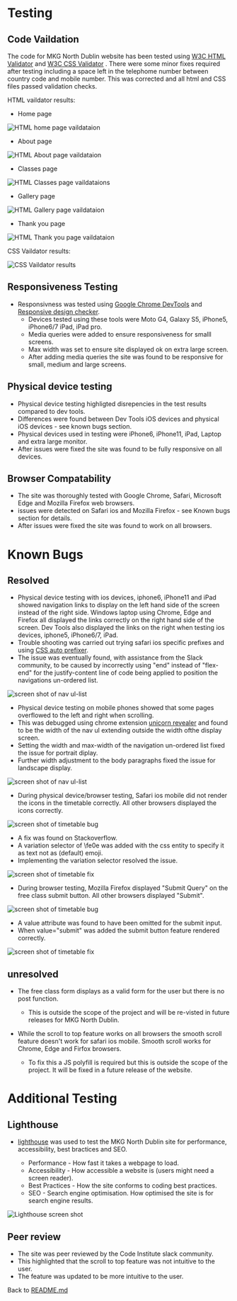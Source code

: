 # Testing

## Code Vaildation
The code for MKG North Dublin website has been tested using [W3C HTML Validator](https://validator.w3.org/) and [W3C CSS Validator](https://jigsaw.w3.org/css-validator/) . There were some minor fixes required after testing including a space left in the telephome number between country code and mobile number. This was corrected and all html and CSS files passed validation checks.

HTML vaildator results:

- Home page 

![HTML home page vaildataion](/docs/readme-images/html-validator.png)

 - About page

 ![HTML About page vaildataion](/docs/readme-images/html-validator.png)

 - Classes page

 ![HTML Classes page vaildataions](/docs/readme-images/html-validator.png)

 - Gallery page

 ![HTML Gallery page vaildataion](/docs/readme-images/html-validator.png)

 - Thank you page

 ![HTML Thank you page vaildataion](/docs/readme-images/html-validator.png)



 CSS Vaildator results:

 ![CSS Vaildator results](/docs/readme-images/css-validator.png)


 ## Responsiveness Testing
- Responsivness was tested using [Google Chrome DevTools](https://developer.chrome.com/docs/devtools/) and [Responsive design checker](https://responsivedesignchecker.com/). 
    - Devices tested using these tools were Moto G4, Galaxy S5, iPhone5, iPhone6/7 iPad, iPad pro.
    - Media queries were added to ensure responsiveness for smalll screens. 
    - Max width was set to ensure site displayed ok on extra large screen.
    - After adding media queries the site was found to be responsive for small, medium and large screens.
    

## Physical device testing
  - Physical device testing highligted disrepencies in the test results compared to dev tools. 
  - Differences were found between Dev Tools iOS devices and physical iOS devices - see known bugs section.
  - Physical devices used in testing were iPhone6, iPhone11, iPad, Laptop and extra large monitor.
  - After issues were fixed the site was found to be fully responsive on all devices.


## Browser Compatability
- The site was thoroughly tested with Google Chrome, Safari, Microsoft Edge and Mozilla Firefox web browsers. 
- issues were detected on Safari ios and Mozilla Firefox - see Known bugs section for details. 
- After issues were fixed the site was found to work on all browsers. 


# Known Bugs

## Resolved
- Physical device testing with ios devices, iphone6, iPhone11 and iPad showed navigation links to display on the left hand side of the screen instead of the right side. Windows laptop using Chrome, Edge and Firefox all displayed the links correctly on the right hand side of the screen. Dev Tools also displayed the links on the right when testing ios devices, iphone5, iPhone6/7, iPad. 
- Trouble shooting was carried out trying safari ios specific prefixes and using [CSS auto prefixer](https://autoprefixer.github.io/). 
- The issue was eventually found, with assistance from the Slack community, to be caused by incorrectly using "end" instead of "flex-end" for the justify-content line of code being applied to position the navigations un-ordered list. 

![screen shot of nav ul-list](docs/readme-images/nav-list.png)

- Physical device testing on mobile phones showed that some pages overflowed to the left and right when scrolling. 
- This was debugged using chrome extension [unicorn revealer](https://chrome.google.com/webstore/detail/unicorn-revealer/lmlkphhdlngaicolpmaakfmhplagoaln?hl=en-GB) and found to be the width of the nav ul extending outside the width ofthe display screen. 
- Setting the width and max-width of the navigation un-ordered list fixed the issue for portrait diplay.
- Further width adjustment to the body paragraphs fixed the issue for landscape display.

![screen shot of nav ul-list](docs/readme-images/nav-list.png)


- During physical device/browser testing, Safari ios mobile did not render the icons in the timetable correctly. All other browsers displayed the icons correctly.

![screen shot of timetable bug](docs/readme-images/timetable-bug-new.png)


- A fix was found on Stackoverflow. 
- A variation selector of \fe0e was added with the css entity to specify it as text not as (default) emoji. 
- Implementing the variation selector resolved the issue.

![screen shot of timetable fix](docs/readme-images/timetable-fix-new.png)


- During browser testing, Mozilla Firefox displayed "Submit Query" on the free class submit button. All other browsers displayed "Submit".


![screen shot of timetable bug](docs/readme-images/firefox-submit-query.png)


- A value attribute was found to have been omitted for the submit input. 
- When value="submit" was added the submit button feature rendered correctly.

![screen shot of timetable fix](docs/readme-images/firefox-submit-fix.png)


## unresolved
- The free class form displays as a valid form for the user but there is no post function. 
    - This is outside the scope of the project and will be re-visted in future releases for MKG North Dublin.

- While the scroll to top feature works on all browsers the smooth scroll feature doesn't work for safari ios mobile. Smooth scroll works for Chrome, Edge and Firfox browsers.
    - To fix this a JS polyfill is required but this is outside the scope of the project. It will be fixed in a future release of the website.

# Additional Testing

## Lighthouse
- [lighthouse](https://developers.google.com/web/tools/lighthouse) was used to test the MKG North Dublin site for performance, accessibility, best bractices and SEO.

    - Performance - How fast it takes a webpage to load.
    - Accessibility - How accessible a website is (users might need a screen reader).
    - Best Practices - How the site conforms to coding best practices.
    - SEO - Search engine optimisation. How optimised the site is for search engine results.


![Lighthouse screen shot](/docs/readme-images/lighthouse.png)

## Peer review
- The site was peer reviewed by the Code Institute slack community. 
- This highlighted that the scroll to top feature was not intuitive to the user. 
- The feature was updated to be more intuitive to the user.

Back to [README.md](README.md)